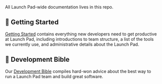 All Launch Pad-wide documentation lives in this repo.

## 🎉 Getting Started

[Getting Started](GettingStarted/) contains everything new developers need to get productive at Launch Pad,
including introductions to team structure,
a list of the tools we currently use,
and administrative details about the Launch Pad.

## 📖 Development Bible

Our [Development Bible](DevelopmentBible/) compiles hard-won advice about the best way to run a Launch Pad team and build great software.

